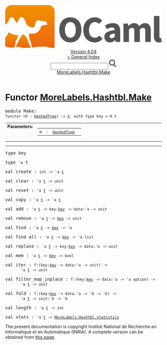 <!-- ((! set title API !)) ((! set documentation !)) ((! set api !)) ((! set nobreadcrumb !)) -->
<div class="api"><header><nav class="toc brand"><a class="brand" href="https://ocaml.org/"><img src="colour-logo-gray.svg" class="svg" alt="OCaml"></a></nav><nav class="toc"><div class="toc_version"><a href="/docs" id="version-select">Version 4.04</a></div><a href="index.html">&lt; General Index</a><div class="api_search"><input type="text" name="apisearch" id="api_search" oninput="mySearch(false);" onkeypress="this.oninput();" onclick="this.oninput();" onpaste="this.oninput();">
<img src="search_icon.svg" alt="Search" class="svg" onclick="mySearch(false)"></div>
<div id="search_results"></div><div class="toc_title"><a href="#top">MoreLabels.Hashtbl.Make</a></div><ul></ul></nav></header>

<h1>Functor <a href="type_MoreLabels.Hashtbl.Make.html">MoreLabels.Hashtbl.Make</a></h1>

<pre><span class="keyword">module</span> Make: <div class="sig_block"><code class="code"><span class="keyword">functor</span>&nbsp;(</code><code class="code"><span class="constructor">H</span></code><code class="code">&nbsp;:&nbsp;</code><code class="type"><a href="MoreLabels.Hashtbl.HashedType.html">HashedType</a></code><code class="code">)&nbsp;<span class="keywordsign">-&gt;</span>&nbsp;</code><code class="type"><a href="MoreLabels.Hashtbl.S.html">S</a></code><code class="type">  with type key = H.t</code></div></pre><table border="0" cellpadding="3" width="100%">
<tbody><tr>
<td align="left" valign="top" width="1%%"><b>Parameters: </b></td>
<td>
<table class="paramstable">
<tbody><tr>
<td align="center" valign="top" width="15%">
<code>H</code></td>
<td align="center" valign="top">:</td>
<td><code class="type"><a href="MoreLabels.Hashtbl.HashedType.html">HashedType</a></code>
</td></tr></tbody></table>
</td>
</tr>
</tbody></table>
<hr width="100%">

<pre><span id="TYPEkey"><span class="keyword">type</span> <code class="type"></code>key</span> </pre>


<pre><span id="TYPEt"><span class="keyword">type</span> <code class="type">'a</code> t</span> </pre>


<pre><span id="VALcreate"><span class="keyword">val</span> create</span> : <code class="type">int -&gt; 'a <a href="MoreLabels.Hashtbl.S.html#TYPEt">t</a></code></pre>
<pre><span id="VALclear"><span class="keyword">val</span> clear</span> : <code class="type">'a <a href="MoreLabels.Hashtbl.S.html#TYPEt">t</a> -&gt; unit</code></pre>
<pre><span id="VALreset"><span class="keyword">val</span> reset</span> : <code class="type">'a <a href="MoreLabels.Hashtbl.S.html#TYPEt">t</a> -&gt; unit</code></pre>
<pre><span id="VALcopy"><span class="keyword">val</span> copy</span> : <code class="type">'a <a href="MoreLabels.Hashtbl.S.html#TYPEt">t</a> -&gt; 'a <a href="MoreLabels.Hashtbl.S.html#TYPEt">t</a></code></pre>
<pre><span id="VALadd"><span class="keyword">val</span> add</span> : <code class="type">'a <a href="MoreLabels.Hashtbl.S.html#TYPEt">t</a> -&gt; key:<a href="MoreLabels.Hashtbl.S.html#TYPEkey">key</a> -&gt; data:'a -&gt; unit</code></pre>
<pre><span id="VALremove"><span class="keyword">val</span> remove</span> : <code class="type">'a <a href="MoreLabels.Hashtbl.S.html#TYPEt">t</a> -&gt; <a href="MoreLabels.Hashtbl.S.html#TYPEkey">key</a> -&gt; unit</code></pre>
<pre><span id="VALfind"><span class="keyword">val</span> find</span> : <code class="type">'a <a href="MoreLabels.Hashtbl.S.html#TYPEt">t</a> -&gt; <a href="MoreLabels.Hashtbl.S.html#TYPEkey">key</a> -&gt; 'a</code></pre>
<pre><span id="VALfind_all"><span class="keyword">val</span> find_all</span> : <code class="type">'a <a href="MoreLabels.Hashtbl.S.html#TYPEt">t</a> -&gt; <a href="MoreLabels.Hashtbl.S.html#TYPEkey">key</a> -&gt; 'a list</code></pre>
<pre><span id="VALreplace"><span class="keyword">val</span> replace</span> : <code class="type">'a <a href="MoreLabels.Hashtbl.S.html#TYPEt">t</a> -&gt; key:<a href="MoreLabels.Hashtbl.S.html#TYPEkey">key</a> -&gt; data:'a -&gt; unit</code></pre>
<pre><span id="VALmem"><span class="keyword">val</span> mem</span> : <code class="type">'a <a href="MoreLabels.Hashtbl.S.html#TYPEt">t</a> -&gt; <a href="MoreLabels.Hashtbl.S.html#TYPEkey">key</a> -&gt; bool</code></pre>
<pre><span id="VALiter"><span class="keyword">val</span> iter</span> : <code class="type">f:(key:<a href="MoreLabels.Hashtbl.S.html#TYPEkey">key</a> -&gt; data:'a -&gt; unit) -&gt;<br>       'a <a href="MoreLabels.Hashtbl.S.html#TYPEt">t</a> -&gt; unit</code></pre>
<pre><span id="VALfilter_map_inplace"><span class="keyword">val</span> filter_map_inplace</span> : <code class="type">f:(key:<a href="MoreLabels.Hashtbl.S.html#TYPEkey">key</a> -&gt; data:'a -&gt; 'a option) -&gt;<br>       'a <a href="MoreLabels.Hashtbl.S.html#TYPEt">t</a> -&gt; unit</code></pre>
<pre><span id="VALfold"><span class="keyword">val</span> fold</span> : <code class="type">f:(key:<a href="MoreLabels.Hashtbl.S.html#TYPEkey">key</a> -&gt; data:'a -&gt; 'b -&gt; 'b) -&gt;<br>       'a <a href="MoreLabels.Hashtbl.S.html#TYPEt">t</a> -&gt; init:'b -&gt; 'b</code></pre>
<pre><span id="VALlength"><span class="keyword">val</span> length</span> : <code class="type">'a <a href="MoreLabels.Hashtbl.S.html#TYPEt">t</a> -&gt; int</code></pre>
<pre><span id="VALstats"><span class="keyword">val</span> stats</span> : <code class="type">'a <a href="MoreLabels.Hashtbl.S.html#TYPEt">t</a> -&gt; <a href="MoreLabels.Hashtbl.html#TYPEstatistics">MoreLabels.Hashtbl.statistics</a></code></pre><div class="copyright">The present documentation is copyright Institut National de Recherche en Informatique et en Automatique (INRIA). A complete version can be obtained from <a href="http://caml.inria.fr/pub/docs/manual-ocaml/">this page</a>.</div></div>